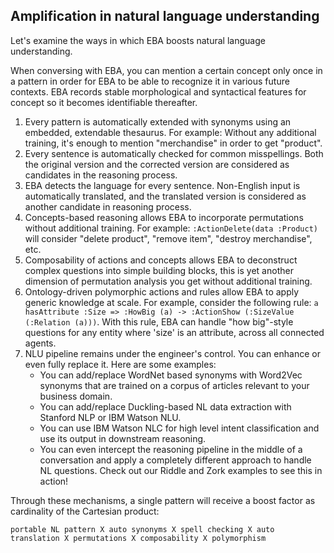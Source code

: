 ## Amplification in natural language understanding

Let's examine the ways in which EBA boosts natural language understanding.

When conversing with EBA, you can mention a certain concept only once in a pattern in order for EBA to be able to recognize it in various future contexts. EBA records stable morphological and syntactical features for concept so it becomes identifiable thereafter.
1. Every pattern is automatically extended with synonyms using an embedded, extendable thesaurus. For example: Without any additional training, it's enough to mention "merchandise" in order to get "product".
1. Every sentence is automatically checked for common misspellings. Both the original version and the corrected version are considered as candidates in the reasoning process.
1. EBA detects the language for every sentence. Non-English input is automatically translated, and the translated version is considered as another candidate in reasoning process.
1. Concepts-based reasoning allows EBA to incorporate permutations without additional training. For example: `:ActionDelete(data :Product)` will consider "delete product", "remove item", "destroy merchandise", etc.
1. Composability of actions and concepts allows EBA to deconstruct complex questions into simple building blocks, this is yet another dimension of permutation analysis you get without additional training.
1. Ontology-driven polymorphic actions and rules allow EBA to apply generic knowledge at scale. For example, consider the following rule: `a hasAttribute :Size => :HowBig (a) -> :ActionShow (:SizeValue (:Relation (a)))`. With this rule, EBA can handle "how big"-style questions for any entity where 'size' is an attribute, across all connected agents.
1. NLU pipeline remains under the engineer's control. You can enhance or even fully replace it. Here are some examples:
    * You can add/replace WordNet based synonyms with Word2Vec synonyms that are trained on a corpus of articles relevant to your business domain.
    * You can add/replace Duckling-based NL data extraction with Stanford NLP or IBM Watson NLU.
    * You can use IBM Watson NLC for high level intent classification and use its output in downstream reasoning.
    * You can even intercept the reasoning pipeline in the middle of a conversation and apply a completely different approach to handle NL questions. Check out our Riddle and Zork examples to see this in action!

Through these mechanisms, a single pattern will receive a boost factor as cardinality of the Cartesian product:

`portable NL pattern X auto synonyms X spell checking X auto translation X permutations X composability X polymorphism`
